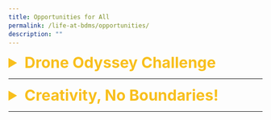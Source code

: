 ```yaml
---
title: Opportunities for All
permalink: /life-at-bdms/opportunities/
description: ""
---
```

<details> 
<summary style="color:#f8bf1c; font-size:30px;"><b>Drone Odyssey Challenge</b></summary>

<p style="text-align:justify">Our student took part in the Drone Odyssey Challenge, organised by Science Centre Singapore.  </p>

<p>The objective of the event aim to inculcate technical skillsets, critical thinking, and an appreciation of new and disruptive technologies relevant to the modern world.</p>

<p>A series of workshops and live demonstrations have been specially developed for both students and mentors to complement their learning journeys leading up to the competition proper. </p>

<p>Our students from the Infocomm Club did us proud by emerging champions and first-runners up!  Congratulations!  </p>

<p>Here are some photos:<br>
	<a href="https://issuu.com/bendemeersec/docs/try.pptx" target="_blank" >Drones Odyssey  2022</a></p>


</details>

<hr>

<details> 
<summary style="color:#f8bf1c; font-size:30px;"><b>Creativity, No Boundaries!</b></summary>



<p>Our student Chen Jia Le from Sec 3R2 participated in the “Creativity, No Boundaries!” National Children’s Story Writing Competition. She has done the school proud by clinching the Excellence Award.</p>

<p>A total of more than 1000 entries were submitted for the competition.</p>

<p>36 entries were shortlisted nationwide and our student 
 Chen Jiale’s entry《猫与蒲公英》(The Cat and the Dandelion) was one of those shortlisted.  She was awarded the Excellence Award.</p>

<p>The winning entries of the story writing competition were published as a series of Chinese graded readers.</p>

<p>The 18 graded readers (Grade 1 to 3) would be launched this year and distributed to the various Primary schools nationwide. </p>


<img src="/images/Departments/cl-competition-04.jpg" alt="Creative, No Boundaries! National Children's Story Writing Competition" style="width:600px" />


<p>Jiale attended the Award Presentation Ceremony cum Launching of the Chinese Graded Readers on 16 September 2022.  (See Photos below)</p>

<img src="/images/Departments/cl-creativebook-01.jpg" />
<br>
<img src="/images/Departments/cl-creativebook-02.jpg" />
<!--
![](/images/Departments/cl-creativebook-02.jpg)
-->

</details>

<hr>